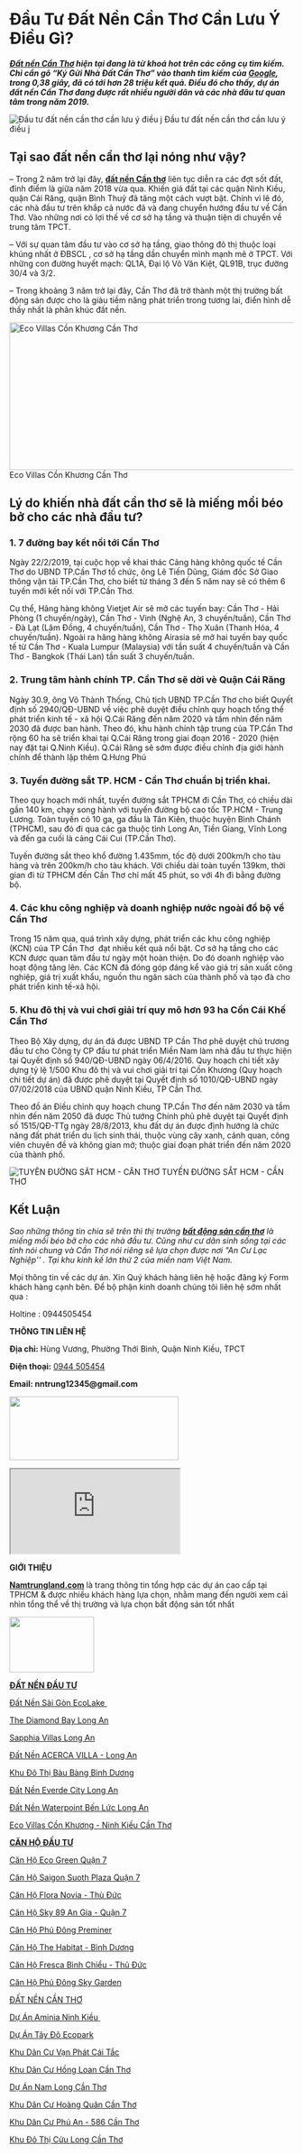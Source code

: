 <h1><strong>Đầu Tư Đất Nền Cần Thơ Cần Lưu Ý Điều Gì?</strong></h1>
<p><em><strong><a href="http://namtrungland.com/category/nha-dat-can-tho/">Đất nền Cần Thơ</a> hiện tại đang là từ khoá hot trên các công cụ tìm kiếm. Chỉ cần gõ “Ký Gửi Nhà Đất Cần Thơ” vào thanh tìm kiếm của <a href="http://google.vn/">Google</a>, trong 0,38 giây, đã có tới hơn 28 triệu kết quả. Điều đó cho thấy, dự án đất nền Cần Thơ đang được rất nhiều người dân và các nhà đâu tư quan tâm trong năm 2019.</strong></em></p>
				<img src="http://namtrungland.com/wp-content/uploads/2019/03/Đầu-tư-đất-nền-cần-thơ-cần-lưu-ý-điều-j.jpg" alt="Đầu tư đất nền cần thơ cần lưu ý điều j" itemprop="image" title="Đầu tư đất nền cần thơ cần lưu ý điều j" onerror="this.style.display='none'"  />
						Đầu tư đất nền cần thơ cần lưu ý điều j
	<h2><strong>Tại sao đất nền cần thơ lại nóng như vậy?</strong></h2>
<p>– Trong 2 năm trở lại đây, <a href="http://namtrungland.com/dau-tu-dat-nen-can-tho-can-luu-y-dieu-gi/"><strong>đất nền Cần thơ</strong></a> liên tục diễn ra các đợt sốt đất, đỉnh điểm là giữa năm 2018 vừa qua. Khiến giá đất tại các quận Ninh Kiều, quận Cái Răng, quận Bình Thuỷ đã tăng một cách vượt bật. Chính vì lẽ đó, các nhà đầu tư trên khắp cả nước đã và đang chuyển hướng đầu tư về Cần Thơ. Vào những nơi có lợi thế về cơ sở hạ tầng và thuận tiện di chuyển về trung tâm TPCT.</p>
<p>– Với sự quan tâm đầu tư vào cơ sở hạ tầng, giao thông đô thị thuộc loại khủng nhất ở ĐBSCL , cơ sở hạ tầng dần chuyển mình mạnh mẽ ở TPCT. Với những con đường huyết mạch: QL1A, Đại lộ Võ Văn Kiệt, QL91B, trục đường 30/4 và 3/2.</p>
<p>– Trong khoảng 3 năm trở lại đây, Cần Thơ đã trở thành một thị trường bất động sản được cho là giàu tiềm năng phát triển trong tương lai, điển hình dễ thấy nhất là phân khúc đất nền.</p>
				<a href="https://namtrungland.com/eco-villas-con-khuong/" target="_self" itemprop="url" rel="noopener noreferrer">
				<img src="https://namtrungland.com/wp-content/uploads/2019/01/banner.jpg" alt="Eco Villas Cồn Khương Cần Thơ" itemprop="image" height="262" width="572" title="Eco Villas Cồn Khương Cần Thơ" onerror="this.style.display='none'"  />
				</a>
						Eco Villas Cồn Khương Cần Thơ
	<h2><strong>Lý do khiến nhà đất cần thơ sẽ là miếng mồi béo bở cho các nhà đầu tư?</strong></h2>
<h3><strong>1. 7 đường bay kết nối tới Cần Thơ</strong></h3>
<p>Ngày 22/2/2019, tại cuộc họp về khai thác Cảng hàng không quốc tế Cần Thơ do UBND TP.Cần Thơ tổ chức, ông Lê Tiến Dũng, Giám đốc Sở Giao thông vận tải TP.Cần Thơ, cho biết từ tháng 3 đến 5 năm nay sẽ có thêm 6 tuyến mới kết nối với TP.Cần Thơ.</p>
<p>Cụ thể, Hãng hàng không Vietjet Air sẽ mở các tuyến bay: Cần Thơ - Hải Phòng (1 chuyến/ngày), Cần Thơ - Vinh (Nghệ An, 3 chuyến/tuần), Cần Thơ - Đà Lạt (Lâm Đồng, 4 chuyến/tuần), Cần Thơ - Thọ Xuân (Thanh Hóa, 4 chuyến/tuần). Ngoài ra hãng hàng không Airasia sẽ mở hai tuyến bay quốc tế từ Cần Thơ - Kuala Lumpur (Malaysia) với tần suất 4 chuyến/tuần và Cần Thơ - Bangkok (Thái Lan) tần suất 3 chuyến/tuần.</p>
<h3><strong>2. Trung tâm hành chính TP. Cần Thơ sẽ dời vè Quận Cái Răng</strong></h3>
Ngày 30.9, ông Võ Thành Thống, Chủ tịch UBND TP.Cần Thơ cho biết Quyết định số 2940/QĐ-UBND về việc phê duyệt điều chỉnh quy hoạch tổng thể phát triển kinh tế - xã hội Q.Cái Răng đến năm 2020 và tầm nhìn đến năm 2030 đã được ban hành.
Theo đó, khu hành chính tập trung của TP.Cần Thơ rộng 60 ha sẽ triển khai tại Q.Cái Răng trong giai đoạn 2016 - 2020 (hiện nay đặt tại Q.Ninh Kiều). Q.Cái Răng sẽ sớm được điều chỉnh địa giới hành chính để thành lập thêm Q.Hưng Phú
<h3><strong>3. Tuyến đường sắt TP. HCM - Cần Thơ chuẩn bị triển khai.</strong></h3>
<p>Theo quy hoạch mới nhất, tuyến đường sắt TPHCM đi Cần Thơ, có chiều dài gần 140 km, chạy song hành với tuyến đường bộ cao tốc TP.HCM - Trung Lương. Toàn tuyến có 10 ga, ga đầu là Tân Kiên, thuộc huyện Bình Chánh (TPHCM), sau đó đi qua các ga thuộc tỉnh Long An, Tiền Giang, Vĩnh Long và đến ga cuối là cảng Cái Cui (TP.Cần Thơ).</p>
<p>Tuyến đường sắt theo khổ đường 1.435mm, tốc độ dưới 200km/h cho tàu hàng và trên 200km/h cho tàu khách. Với chiều dài toàn tuyến 139km, thời gian đi từ TPHCM đến Cần Thơ chỉ mất 45 phút, so với 4h đi bằng đường bộ.</p>
<h3><strong>4. Các khu công nghiệp và doanh nghiệp nước ngoài đổ bộ về Cần Thơ</strong></h3>
<p>Trong 15 năm qua, quá trình xây dựng, phát triển các khu công nghiệp (KCN) của TP Cần Thơ  đạt nhiều kết quả nổi bật. Cơ sở hạ tầng cho các KCN được quan tâm đầu tư ngày một hoàn thiện. Do đó doanh nghiệp vào hoạt động tăng lên. Các KCN đã đóng góp đáng kể vào giá trị sản xuất công nghiệp, giá trị xuất khẩu, nguồn thu ngân sách của thành phố và tạo đà cho phát triển kinh tế-xã hội.</p>
<h3><strong>5. Khu đô thị và vui chơi giải trí quy mô hơn 93 ha Cồn Cái Khế Cần Thơ</strong></h3>
<p>Theo Bộ Xây dựng, dự án đã được UBND TP Cần Thơ phê duyệt chủ trương đầu tư cho Công ty CP đầu tư phát triển Miền Nam làm nhà đầu tư thực hiện tại Quyết định số 940/QĐ-UBND ngày 06/4/2016. Quy hoạch chi tiết xây dựng tỷ lệ 1/500 Khu đô thị và vui chơi giải trí tại Cồn Khương (Quy hoạch chi tiết dự án) đã được phê duyệt tại Quyết định số 1010/QĐ-UBND ngày 07/02/2018 của UBND quận Ninh Kiều, TP Cần Thơ.</p>
<p>Theo đồ án Điều chỉnh quy hoạch chung TP.Cần Thơ đến năm 2030 và tầm nhìn đến năm 2050 đã được Thủ tướng Chính phủ phê duyệt tại Quyết định số 1515/QĐ-TTg ngày 28/8/2013, khu đất dự án được định hướng là chức năng đất phát triển du lịch sinh thái, thuộc vùng cây xanh, cảnh quan, công viên chuyên đề và không gian mở; thuộc giai đoạn phát triển đến năm 2020 của thành phố.</p>
				<img src="http://namtrungland.com/wp-content/uploads/2019/03/Ban_Do_Duong_Sat_Hxs.jpg" alt="TUYẾN ĐƯỜNG SẮT HCM - CẦN THƠ" itemprop="image" title="TUYẾN ĐƯỜNG SẮT HCM - CẦN THƠ" onerror="this.style.display='none'"  />
						TUYẾN ĐƯỜNG SẮT HCM - CẦN THƠ
	<h2><strong>Kết Luận</strong></h2>
<p><em>Sao những thông tin chia sẽ trên thì thị trường <a href="http://namtrungland.com/dau-tu-dat-nen-can-tho-can-luu-y-dieu-gi/"><strong>bất động sản cần thơ</strong></a> là miếng mồi béo bỡ cho các nhà đầu tư. Cũng như cư dân sinh sống tại các tỉnh nói chung và Cần Thơ nói riêng sẽ lựa chọn được nơi "An Cư Lạc Nghiệp'' . Tại khu kinh kế lớn thứ 2 của miền nam Việt Nam.</em></p>
	<p>Mọi thông tin về các dự án. Xin Quý khách hàng liên hệ hoặc đăng ký Form khách hàng cạnh bên. Để bộ phận kinh doanh chúng tôi liên hệ sớm nhất qua :</p>
<p>Holtine : 0944505454</p>
	<p><strong>THÔNG TIN LIÊN HỆ</strong></p>
<p><strong>Địa chỉ: </strong>Hùng Vương, Phường Thới Bình, Quận Ninh Kiều, TPCT</p>
<p><strong>Điện thoại:</strong> <a href="tel:0944505454">0944 505454</a></p>
<p><strong>Email: nntrung12345@gmail.com</strong></p>
<p><img src="https://namtrungland.com/wp-content/uploads/2018/07/Website-đã-đăng-ký-bộ-công-thương-300x113-300x113.png" alt="" width="300" height="113" /></p>
	<iframe src="https://www.google.com/maps/embed/v1/place?q=H%C3%B9ng+V%C6%B0%C6%A1ng%2C+Ph%C6%B0%E1%BB%9Dng+Th%E1%BB%9Bi+B%C3%ACnh%2C+Qu%E1%BA%ADn+Ninh+Ki%E1%BB%81u%2C+TPCT&key=AIzaSyD09zQ9PNDNNy9TadMuzRV_UsPUoWKntt8"></iframe>
	<p><strong>GIỚI THIỆU</strong></p>
<p><a href="https://namtrungland.com/"><strong>Namtrungland.com</strong></a> là trang thông tin tổng hợp các dự án cao cấp tại TPHCM &amp; được nhiều khách hàng lựa chọn, nhằm mang đến người xem cái nhìn tổng thể về thị trường và lựa chọn bất động sản tốt nhất</p>
<p><img src="https://namtrungland.com/wp-content/uploads/2018/07/LOGO-NAMTRUNG-V150318-copy-300x197.png" alt="" width="150" height="99" /></p>
	<p><a href="https://namtrungland.com/category/dat-nen/"><strong>ĐẤT NỀN ĐẦU TƯ</strong></a></p>
<p><a href="https://namtrungland.com/dat-nen-saigon-eco-lake-duc-hoa-long-an/">Đất Nền Sài Gòn EcoLake </a></p>
<p><a href="https://namtrungland.com/du-an-the-diamond-bay-tay-bac-cu-chi/">The Diamond Bay Long An</a></p>
<p><a href="https://namtrungland.com/dat-nen-sapphia-villas-long-an/">Sapphia Villas Long An</a></p>
<p><a href="https://namtrungland.com/khu-dan-cu-thuong-mai-areca-villa-long-an/">Đất Nền ACERCA VILLA - Long An</a></p>
<p><a href="https://namtrungland.com/khu-do-thi-bau-bang-binh-duong/">Khu Đô Thị Bàu Bàng Bình Dương</a></p>
<p><a href="https://namtrungland.com/dat-nen-everde-city-long-an/">Đất Nền Everde City Long An</a></p>
<p><a href="https://namtrungland.com/du-an-warterpoint-ben-luc/">Đất Nền Waterpoint Bến Lức Long An</a></p>
<p><a href="https://namtrungland.com/eco-villas-con-khuong/">Eco Villas Cồn Khương - Ninh Kiều Cần Thơ</a></p>
	<p><a href="https://namtrungland.com/category/can-ho/"><strong>CĂN HỘ ĐẦU TƯ</strong></a></p>
<p><a href="https://namtrungland.com/can-ho-eco-green-quan-7/">Căn Hộ Eco Green Quận 7</a></p>
<p><a href="https://namtrungland.com/can-ho-saigon-south-plaza-quan-7/">Căn Hộ Saigon Suoth Plaza Quận 7</a></p>
<p><a href="https://namtrungland.com/can-ho-flora-novia-thu-duc/">Căn Hộ Flora Novia - Thù Đức</a></p>
<p><a href="https://namtrungland.com/can-ho-sky-89-an-gia-quan-7/">Căn Hộ Sky 89 An Gia - Quận 7</a></p>
<p><a href="https://namtrungland.com/can-ho-phu-dong-premier/">Căn Hộ Phú Đông Preminer</a></p>
<p><a href="https://namtrungland.com/can-ho-cao-cap-the-habitat-binh-duong/">Căn Hộ The Habitat - Bình Dương</a></p>
<p><a href="https://namtrungland.com/chung-cu-fresca-riverside-binh-chieu/">Căn Hộ Fresca Bình Chiểu - Thủ Đức</a></p>
<p><a href="https://namtrungland.com/phu-dong-sky-garden/">Căn Hộ Phú Đông Sky Garden</a></p>
	<p><a href="https://namtrungland.com/category/nha-dat-can-tho/">ĐẤT NỀN CẦN THƠ</a></p>
<p><a href="https://namtrungland.com/aminia-ninh-kieu-can-tho/">Dự Án Aminia Ninh Kiều </a></p>
<p><a href="https://namtrungland.com/du-an-tay-do-ecopark/">Dự Án Tây Đô Ecopark</a></p>
<p><a href="https://namtrungland.com/khu-dan-cu-van-phat-cai-tac-hau-giang/">Khu Dân Cư Vạn Phát Cái Tắc</a></p>
<p><a href="https://namtrungland.com/khu-dan-cu-hong-loan-can-tho/">Khu Dân Cư Hồng Loan Cần Thơ</a></p>
<p><a href="https://namtrungland.com/du-an-nam-long-can-tho/">Dự Án Nam Long Cần Thơ</a></p>
<p><a href="https://namtrungland.com/khu-dan-cu-hoang-quan-can-tho/">Khu Dân Cư Hoàng Quân Cần Thơ</a></p>
<p><a href="https://namtrungland.com/khu-dan-cu-phu-an-can-tho/">Khu Dân Cư Phú An - 586 Cần Thơ</a></p>
<p><a href="https://namtrungland.com/khu-do-thi-cuu-long-can-tho/">Khu Đô Thị Cửu Long Cần Thơ</a></p>
